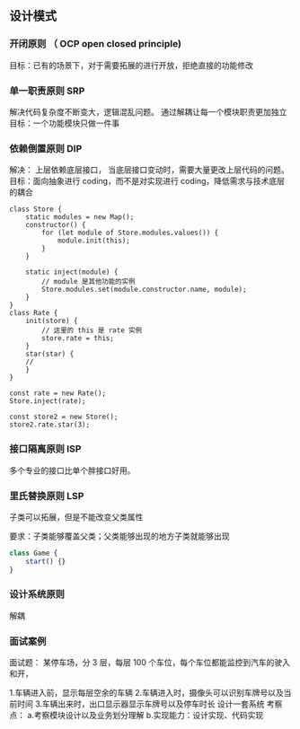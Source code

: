 ## 设计模式

### 开闭原则 （ OCP open closed principle)

目标：已有的场景下，对于需要拓展的进行开放，拒绝直接的功能修改

### 单一职责原则 SRP

解决代码复杂度不断变大，逻辑混乱问题。
通过解耦让每一个模块职责更加独立
目标：一个功能模块只做一件事

### 依赖倒置原则 DIP

解决： 上层依赖底层接口， 当底层接口变动时，需要大量更改上层代码的问题。
目标：面向抽象进行 coding，而不是对实现进行 coding，降低需求与技术底层的耦合

```JS
class Store {
    static modules = new Map();
    constructor() {
        for (let module of Store.modules.values()) {
            module.init(this);
        }
    }

    static inject(module) {
        // module 是其他功能的实例
        Store.modules.set(module.constructor.name, module);
    }
}
class Rate {
    init(store) {
        // 这里的 this 是 rate 实例
        store.rate = this;
    }
    star(star) {
    //
    }
}

const rate = new Rate();
Store.inject(rate);

const store2 = new Store();
store2.rate.star(3);
```

### 接口隔离原则 ISP

多个专业的接口比单个胖接口好用。

### 里氏替换原则 LSP

子类可以拓展，但是不能改变父类属性

要求：子类能够覆盖父类；父类能够出现的地方子类就能够出现

```js
class Game {
	start() {}
}
```

### 设计系统原则

解耦

### 面试案例

面试题：
某停车场，分 3 层，每层 100 个车位，每个车位都能监控到汽车的驶入和开，

1.车辆进入前，显示每层空余的车辆 2.车辆进入时，摄像头可以识别车牌号以及当前时间 3.车辆出来时，出口显示器显示车牌号以及停车时长
设计一套系统
考察点：
a.考察模块设计以及业务划分理解
b.实现能力：设计实现、代码实现
